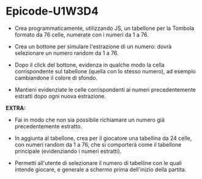 # Epicode-U1W3D4
 
- Crea programmaticamente, utilizzando JS, un tabellone per la Tombola formato da 76 celle, numerate con i
numeri da 1 a 76.

- Crea un bottone per simulare l'estrazione di un numero: dovrà selezionare un numero random da 1 a 76.

- Dopo il click del bottone, evidenza in qualche modo la cella corrispondente sul tabellone (quella con lo stesso
numero), ad esempio cambiandone il colore di sfondo.

- Mantieni evidenziate le celle corrispondenti ai numeri precedentemente estratti dopo ogni nuova estrazione.

**EXTRA:**

- Fai in modo che non sia possibile richiamare un numero già precedentemente estratto.

- In aggiunta al tabellone, crea per il giocatore una tabellina da 24 celle, con numeri random da 1 a 76, che si comporterà come il tabellone principale (evidenziando i numeri estratti).

- Permetti all'utente di selezionare il numero di tabelline con le quali intende giocare, e generale a schermo prima dell'inizio della partita.

